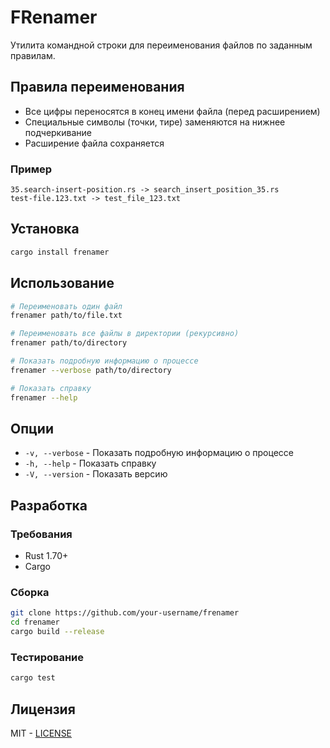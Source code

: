 # FRenamer

Утилита командной строки для переименования файлов по заданным правилам.

## Правила переименования

- Все цифры переносятся в конец имени файла (перед расширением)
- Специальные символы (точки, тире) заменяются на нижнее подчеркивание
- Расширение файла сохраняется

### Пример
```
35.search-insert-position.rs -> search_insert_position_35.rs
test-file.123.txt -> test_file_123.txt
```

## Установка

```bash
cargo install frenamer
```

## Использование

```bash
# Переименовать один файл
frenamer path/to/file.txt

# Переименовать все файлы в директории (рекурсивно)
frenamer path/to/directory

# Показать подробную информацию о процессе
frenamer --verbose path/to/directory

# Показать справку
frenamer --help
```

## Опции

- `-v, --verbose` - Показать подробную информацию о процессе
- `-h, --help` - Показать справку
- `-V, --version` - Показать версию

## Разработка

### Требования

- Rust 1.70+
- Cargo

### Сборка

```bash
git clone https://github.com/your-username/frenamer
cd frenamer
cargo build --release
```

### Тестирование

```bash
cargo test
```

## Лицензия

MIT - [LICENSE](LICENSE)
